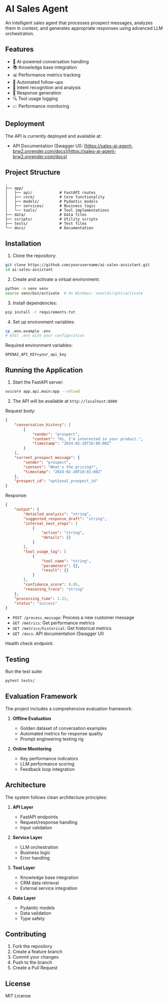 # AI Sales Agent

An intelligent sales agent that processes prospect messages, analyzes them in context, and generates appropriate responses using advanced LLM orchestration.

## Features

- 🤖 AI-powered conversation handling
- 📚 Knowledge base integration
- 📊 Performance metrics tracking
- 🔄 Automated follow-ups
- 🎯 Intent recognition and analysis
- 📝 Response generation
- 🔍 Tool usage logging
- 📈 Performance monitoring

## Deployment

The API is currently deployed and available at:

- API Documentation (Swagger UI): [https://sales-ai-agent-brw2.onrender.com/docs](https://sales-ai-agent-brw2.onrender.com/docs)

## Project Structure
```
.
├── app/
│   ├── api/            # FastAPI routes
│   ├── core/           # Core functionality
│   ├── models/         # Pydantic models
│   ├── services/       # Business logic
│   └── tools/          # Tool implementations
├── data/               # Data files
├── scripts/            # Utility scripts
├── tests/              # Test files
└── docs/               # Documentation
```

## Installation

1. Clone the repository:
```bash
git clone https://github.com/yourusername/ai-sales-assistant.git
cd ai-sales-assistant
```

2. Create and activate a virtual environment:
```bash
python -m venv venv
source venv/bin/activate  # On Windows: venv\Scripts\activate
```

3. Install dependencies:
```bash
pip install -r requirements.txt
```

4. Set up environment variables:
```bash
cp .env.example .env
# Edit .env with your configuration
```

Required environment variables:
```
OPENAI_API_KEY=your_api_key
```

## Running the Application

1. Start the FastAPI server:
```bash
uvicorn app.api.main:app --reload
```

2. The API will be available at `http://localhost:8000`

Request body:
```json
{
    "conversation_history": [
        {
            "sender": "prospect",
            "content": "Hi, I'm interested in your product.",
            "timestamp": "2024-02-20T10:00:00Z"
        }
    ],
    "current_prospect_message": {
        "sender": "prospect",
        "content": "What's the pricing?",
        "timestamp": "2024-02-20T10:01:00Z"
    },
    "prospect_id": "optional_prospect_id"
}
```

Response:
```json
{
    "output": {
        "detailed_analysis": "string",
        "suggested_response_draft": "string",
        "internal_next_steps": [
            {
                "action": "string",
                "details": {}
            }
        ],
        "tool_usage_log": [
            {
                "tool_name": "string",
                "parameters": {},
                "result": {}
            }
        ],
        "confidence_score": 0.95,
        "reasoning_trace": "string"
    },
    "processing_time": 1.23,
    "status": "success"
}
```

- `POST /process_message`: Process a new customer message
- `GET /metrics`: Get performance metrics
- `GET /metrics/historical`: Get historical metrics
- `GET /docs`: API documentation (Swagger UI)

Health check endpoint.

## Testing

Run the test suite:
```bash
pytest tests/
```

## Evaluation Framework

The project includes a comprehensive evaluation framework:

1. **Offline Evaluation**
   - Golden dataset of conversation examples
   - Automated metrics for response quality
   - Prompt engineering testing rig

2. **Online Monitoring**
   - Key performance indicators
   - LLM performance scoring
   - Feedback loop integration

## Architecture

The system follows clean architecture principles:

1. **API Layer**
   - FastAPI endpoints
   - Request/response handling
   - Input validation

2. **Service Layer**
   - LLM orchestration
   - Business logic
   - Error handling

3. **Tool Layer**
   - Knowledge base integration
   - CRM data retrieval
   - External service integration

4. **Data Layer**
   - Pydantic models
   - Data validation
   - Type safety

## Contributing

1. Fork the repository
2. Create a feature branch
3. Commit your changes
4. Push to the branch
5. Create a Pull Request

## License

MIT License